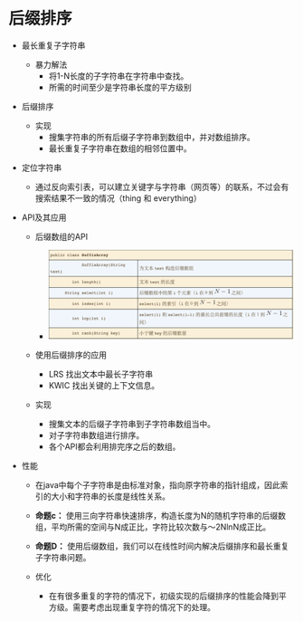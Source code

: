 # 后缀排序
* 最长重复子字符串
    * 暴力解法
      * 将1-N长度的子字符串在字符串中查找。
      * 所需的时间至少是字符串长度的平方级别
      
* 后缀排序
  * 实现
    * 搜集字符串的所有后缀子字符串到数组中，并对数组排序。
    * 最长重复子字符串在数组的相邻位置中。

* 定位字符串
  * 通过反向索引表，可以建立关键字与字符串（网页等）的联系，不过会有搜索结果不一致的情况（thing 和 everything）

* API及其应用
  * 后缀数组的API
    * ![后缀数组API](images/后缀数组API.png)

  * 使用后缀排序的应用
    * LRS 找出文本中最长子字符串
    * KWIC  找出关键的上下文信息。

  * 实现
    * 搜集文本的后缀子字符串到子字符串数组当中。
    * 对子字符串数组进行排序。
    * 各个API都会利用排完序之后的数组。

* 性能
  * 在java中每个子字符串是由标准对象，指向原字符串的指针组成，因此索引的大小和字符串的长度是线性关系。
  * **命题c：** 使用三向字符串快速排序，构造长度为N的随机字符串的后缀数组，平均所需的空间与N成正比，字符比较次数与～2NlnN成正比。
  * **命题D：** 使用后缀数组，我们可以在线性时间内解决后缀排序和最长重复子字符串问题。
  
  * 优化
    * 在有很多重复的字符的情况下，初级实现的后缀排序的性能会降到平方级。需要考虑出现重复字符的情况下的处理。
  